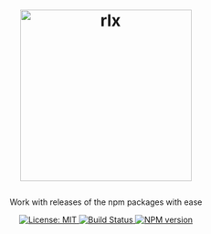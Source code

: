 <h1>
  <p align="center">
    <img alt="rlx" src="https://raw.githubusercontent.com/napalmpapalam/rlx/feature/cl/assets/logo.png" width="300"/>
  </p>
</h1>

<p align="center">
  Work with releases of the npm packages with ease
</p>

<div align="center">
  <a href="https://github.com/napalmpapalam/rlx/blob/master/LICENSE">
    <img alt="License: MIT" src="https://img.shields.io/github/license/napalmpapalam/rlx.svg" />
  </a>
  <a href="https://github.com/napalmpapalam/rlx/actions">
    <img alt="Build Status" src="https://github.com/napalmpapalam/rlx/actions/workflows/build.yml/badge.svg" />
  </a>
  <a href="https://www.npmjs.com/package/@napalmpapalam/rlx">
    <img alt="NPM version" src="https://img.shields.io/npm/v/@napalmpapalam/rlx.svg" />
  </a>
</div>
